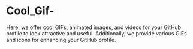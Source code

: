 # Cool_Gif-
Here, we offer cool GIFs, animated images, and videos for your GitHub profile to look attractive and useful. Additionally, we provide various GIFs and icons for enhancing your GitHub profile.
